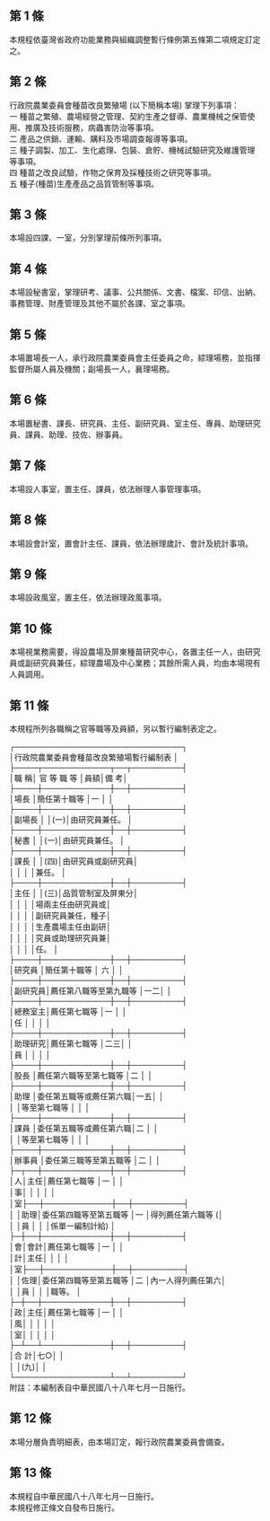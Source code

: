 第 1 條
-------
本規程依臺灣省政府功能業務與組織調整暫行條例第五條第二項規定訂定  
之。

第 2 條
-------
行政院農業委員會種苗改良繁殖場 (以下簡稱本場) 掌理下列事項：  
一  種苗之繁殖、農場經營之管理、契約生產之督導、農業機械之保管使  
    用、推廣及技術服務，病蟲害防治等事項。  
二  產品之供銷、運輸、購料及市場調查報導等事項。  
三  種子調製、加工、生化處理、包裝、倉貯、機械試驗研究及維護管理  
    等事項。  
四  種苗之改良試驗，作物之保育及採種技術之研究等事項。  
五  種子(種苗)生產產品之品質管制等事項。

第 3 條
-------
本場設四課、一室，分別掌理前條所列事項。

第 4 條
-------
本場設秘書室，掌理研考、議事、公共關係、文書、檔案、印信、出納、  
事務管理、財產管理及其他不屬於各課、室之事項。

第 5 條
-------
本場置場長一人，承行政院農業委員會主任委員之命，綜理場務，並指揮  
監督所屬人員及機關；副場長一人，襄理場務。

第 6 條
-------
本場置秘書、課長、研究員、主任、副研究員、室主任、專員、助理研究  
員、課員、助理、技佐、辦事員。

第 7 條
-------
本場設人事室，置主任、課員，依法辦理人事管理事項。

第 8 條
-------
本場設會計室，置會計主任、課員，依法辦理歲計、會計及統計事項。

第 9 條
-------
本場設政風室，置主任，依法辦理政風事項。

第 10 條
--------
本場視業務需要，得設農場及屏東種苗研究中心，各置主任一人，由研究  
員或副研究員兼任，綜理農場及中心業務；其餘所需人員，均由本場現有  
人員調用。

第 11 條
--------
本規程所列各職稱之官等職等及員額，另以暫行編制表定之。  
  
┌──────────────────────────────┐  
│行政院農業委員會種苗改良繁殖場暫行編制表                    │  
├────┬────────────┬──┬─────────┤  
│職    稱│  官    等    職    等  │員額│備              考│  
├────┼────────────┼──┼─────────┤  
│場長    │簡任第十職等            │一  │                  │  
├────┼────────────┼──┼─────────┤  
│副場長  │                        │(一)│由研究員兼任。    │  
├────┼────────────┼──┼─────────┤  
│秘書    │                        │(一)│由研究員兼任。    │  
├────┼────────────┼──┼─────────┤  
│課長    │                        │(四)│由研究員或副研究員│  
│        │                        │    │兼任。            │  
├────┼────────────┼──┼─────────┤  
│主任    │                        │(三)│品質管制室及屏東分│  
│        │                        │    │場兩主任由研究員或│  
│        │                        │    │副研究員兼任，種子│  
│        │                        │    │生產農場主任由副研│  
│        │                        │    │究員或助理研究員兼│  
│        │                        │    │任。              │  
├────┼────────────┼──┼─────────┤  
│研究員  │簡任第十職等            │ 六 │                  │  
├────┼────────────┼──┼─────────┤  
│副研究員│薦任第八職等至第九職等  │一二│                  │  
├────┼────────────┼──┼─────────┤  
│總務室主│薦任第七職等            │一  │                  │  
│任      │                        │    │                  │  
├────┼────────────┼──┼─────────┤  
│助理研究│薦任第七職等            │二三│                  │  
│員      │                        │    │                  │  
├────┼────────────┼──┼─────────┤  
│股長    │薦任第六職等至第七職等  │二  │                  │  
├────┼────────────┼──┼─────────┤  
│助理    │委任第五職等或薦任第六職│一五│                  │  
│        │等至第七職等            │    │                  │  
├────┼────────────┼──┼─────────┤  
│課員    │委任第五職等或薦任第六職│二  │                  │  
│        │等至第七職等            │    │                  │  
├────┼────────────┼──┼─────────┤  
│辦事員  │委任第三職等至第五職等  │二  │                  │  
├─┬──┼────────────┼──┼─────────┤  
│人│主任│薦任第七職等            │一  │                  │  
│事│    │                        │    │                  │  
│室├──┼────────────┼──┼─────────┤  
│  │助理│委任第四職等至第五職等  │一  │得列薦任第六職等 (│  
│  │員  │                        │    │係單一編制計給)   │  
├─┼──┼────────────┼──┼─────────┤  
│會│會計│薦任第七職等            │一  │                  │  
│計│主任│                        │    │                  │  
│室├──┼────────────┼──┼─────────┤  
│  │佐理│委任第四職等至第五職等  │二  │內一人得列薦任第六│  
│  │員  │                        │    │職等。            │  
├─┼──┼────────────┼──┼─────────┤  
│政│主任│薦任第七職等            │一  │                  │  
│風│    │                        │    │                  │  
│室│    │                        │    │                  │  
├─┴──┴────────────┼──┼─────────┤  
│合                              計│七○│                  │  
│                                  │(九)│                  │  
└─────────────────┴──┴─────────┘  
附註：本編制表自中華民國八十八年七月一日施行。

第 12 條
--------
本場分層負責明細表，由本場訂定，報行政院農業委員會備查。

第 13 條
--------
本規程自中華民國八十八年七月一日施行。  
本規程修正條文自發布日施行。

